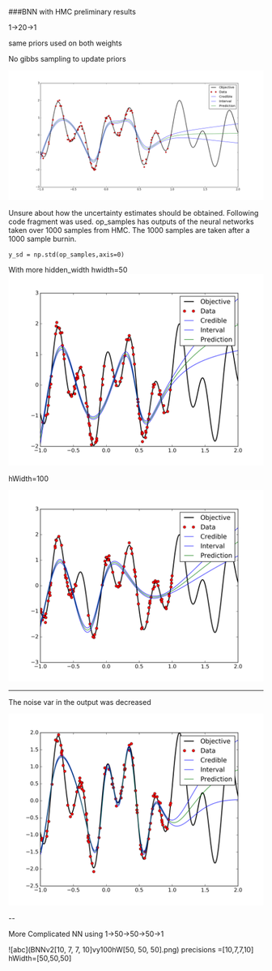 ###BNN with HMC preliminary results

1->20->1

same priors used on both weights

No gibbs sampling to update priors


![abc](BNN_1-20-1_noGibbs.png)


Unsure about how the uncertainty estimates should be obtained. Following code fragment was used. op_samples has outputs of the neural networks taken over 1000 samples from HMC. The 1000 samples are taken after a 1000 sample burnin. 

    y_sd = np.std(op_samples,axis=0)
    
    
With more hidden_width
hwidth=50
![abc](BNNv110vy100hW50.png)

hWidth=100

![abc](BNNv110vy100hW100.png)



---

The noise var in the output was decreased 

![abc](BNNv110vy500hW50.png)


--

More Complicated NN using 1->50->50->50->1

![abc](BNNv2[10, 7, 7, 10]vy100hW[50, 50, 50].png)
precisions =[10,7,7,10]
hWidth=[50,50,50]